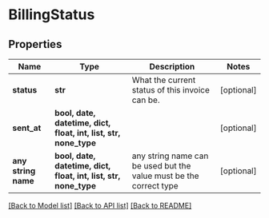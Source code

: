 # BillingStatus


## Properties
Name | Type | Description | Notes
------------ | ------------- | ------------- | -------------
**status** | **str** | What the current status of this invoice can be. | [optional] 
**sent_at** | **bool, date, datetime, dict, float, int, list, str, none_type** |  | [optional] 
**any string name** | **bool, date, datetime, dict, float, int, list, str, none_type** | any string name can be used but the value must be the correct type | [optional]

[[Back to Model list]](../README.md#documentation-for-models) [[Back to API list]](../README.md#documentation-for-api-endpoints) [[Back to README]](../README.md)


